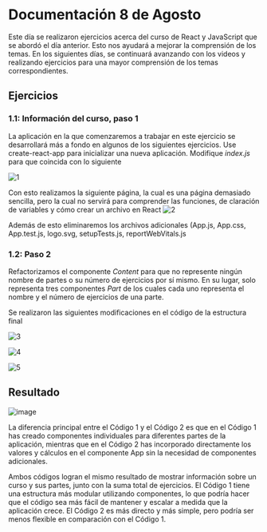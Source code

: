 # Documentación 8 de Agosto

Este día se realizaron ejercicios acerca del curso de React y JavaScript que se abordó el día anterior. Esto nos ayudará a mejorar la comprensión de los temas. En los siguientes días, se continuará avanzando con los videos y realizando ejercicios para una mayor comprensión de los temas correspondientes.

## Ejercicios 

### **1.1: Información del curso, paso 1**

La aplicación en la que comenzaremos a trabajar en este ejercicio se desarrollará más a fondo en algunos de los siguientes ejercicios.
Use create-react-app para inicializar una nueva aplicación. Modifique *index.js* para que coincida con lo siguiente

![1](https://github.com/Reivaq/Practicas/assets/140466947/187246f3-bfb0-4c6f-9017-b66272393ad2)

Con esto realizamos la siguiente página, la cual es una página demasiado sencilla, pero la cual no servirá para comprender las funciones, de claración de variables y cómo crear un archivo en React
![2](https://github.com/Reivaq/Practicas/assets/140466947/8d8a385d-66ad-4aa6-9a41-d35a8d477df0)

Además de esto eliminaremos los archivos adicionales (App.js, App.css, App.test.js, logo.svg, setupTests.js, reportWebVitals.js

### **1.2: Paso 2**

Refactorizamos el componente *Content* para que no represente ningún nombre de partes o su número de ejercicios por sí mismo. En su lugar, solo representa tres componentes *Part* de los cuales cada uno representa el nombre y el número de ejercicios de una parte.

Se realizaron las siguientes modificaciones en el código de la estructura final

![3](https://github.com/Reivaq/Practicas/assets/140466947/a7ab7918-6e9c-4686-af4e-41ddc2b2ceeb)

![4](https://github.com/Reivaq/Practicas/assets/140466947/e6d16a11-199f-4021-8dae-8a8f0398fe06)

![5](https://github.com/Reivaq/Practicas/assets/140466947/3b786c4c-7f5b-43fd-92f3-50f5c3d9d7cc)

## Resultado 

![image](https://github.com/Reivaq/Practicas/assets/140466947/42db21ee-c426-4d8d-922e-f1e4197530cf)

La diferencia principal entre el Código 1 y el Código 2 es que en el Código 1 has creado componentes individuales para diferentes partes de la aplicación, mientras que en el Código 2 has incorporado directamente los valores y cálculos en el componente App sin la necesidad de componentes adicionales.

Ambos códigos logran el mismo resultado de mostrar información sobre un curso y sus partes, junto con la suma total de ejercicios. El Código 1 tiene una estructura más modular utilizando componentes, lo que podría hacer que el código sea más fácil de mantener y escalar a medida que la aplicación crece. El Código 2 es más directo y más simple, pero podría ser menos flexible en comparación con el Código 1.
